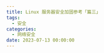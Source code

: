 ```yaml
---
title: Linux 服务器安全加固参考「篇三」
tags:
  - 安全
categories:
  - 网络安全
date: 2023-07-13 00:00:00
---
```


> 

<!-- more -->

## 